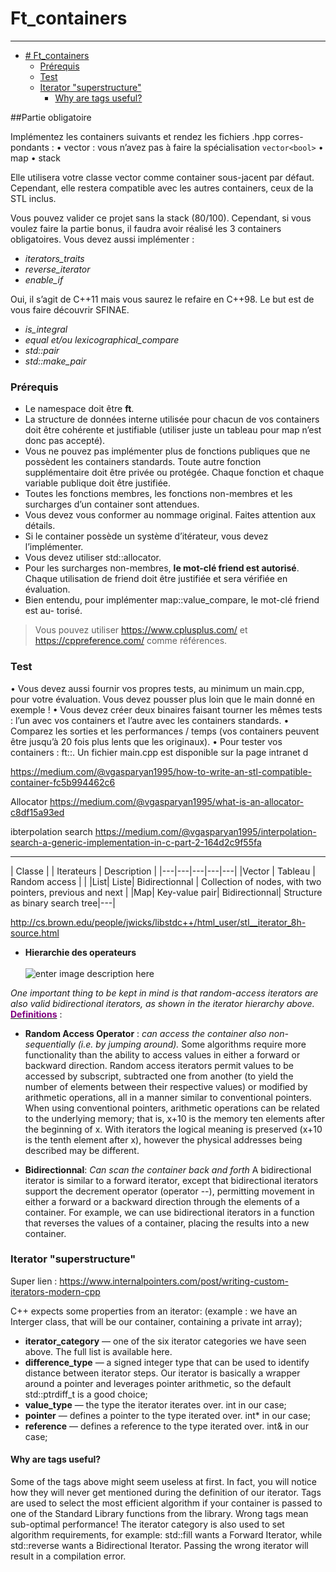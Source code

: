

# Ft_containers
---

- [# Ft_containers](#-ft_containers)
	- [Prérequis](#prérequis)
	- [Test](#test)
	- [Iterator "superstructure"](#iterator-superstructure)
		- [Why are tags useful?](#why-are-tags-useful)

##Partie obligatoire


Implémentez les containers suivants et rendez les fichiers <container>.hpp corres-
pondants :
• vector : vous n’avez pas à faire la spécialisation ```vector<bool>```
• map
• stack

Elle utilisera votre classe vector comme container sous-jacent par défaut. Cependant, elle restera compatible avec les autres containers, ceux de la STL inclus.

Vous pouvez valider ce projet sans la stack (80/100).
Cependant, si vous voulez faire la partie bonus, il faudra avoir réalisé les 3 containers obligatoires.
Vous devez aussi implémenter :

- *iterators_traits*
- *reverse_iterator*
- *enable_if*

Oui, il s’agit de C++11 mais vous saurez le refaire en C++98.
Le but est de vous faire découvrir SFINAE.
- *is_integral*
- *equal et/ou lexicographical_compare*
- *std::pair*
- *std::make_pair*

### Prérequis

- Le namespace doit être __ft__.
- La structure de données interne utilisée pour chacun de vos containers doit être cohérente et justifiable (utiliser juste un tableau pour map n’est donc pas accepté).
- Vous ne pouvez pas implémenter plus de fonctions publiques que ne possèdent les containers standards. Toute autre fonction supplémentaire doit être privée ou protégée. Chaque fonction et chaque variable publique doit être justifiée.
- Toutes les fonctions membres, les fonctions non-membres et les surcharges d’un container sont attendues.
- Vous devez vous conformer au nommage original. Faites attention aux détails.
- Si le container possède un système d’itérateur, vous devez l’implémenter.
- Vous devez utiliser std::allocator.
- Pour les surcharges non-membres, __le mot-clé friend est autorisé__. Chaque utilisation de friend doit être justifiée et sera vérifiée en évaluation.
- Bien entendu, pour implémenter map::value_compare, le mot-clé friend est au-
torisé.

>Vous pouvez utiliser https://www.cplusplus.com/
>et https://cppreference.com/ comme références.

### Test
• Vous devez aussi fournir vos propres tests, au minimum un main.cpp, pour votre
évaluation. Vous devez pousser plus loin que le main donné en exemple !
• Vous devez créer deux binaires faisant tourner les mêmes tests : l’un avec vos
containers et l’autre avec les containers standards.
• Comparez les sorties et les performances / temps (vos containers peuvent être
jusqu’à 20 fois plus lents que les originaux).
• Pour tester vos containers : ft::<container>.
Un fichier main.cpp est disponible sur la page intranet d


https://medium.com/@vgasparyan1995/how-to-write-an-stl-compatible-container-fc5b994462c6

Allocator
https://medium.com/@vgasparyan1995/what-is-an-allocator-c8df15a93ed

ibterpolation search
https://medium.com/@vgasparyan1995/interpolation-search-a-generic-implementation-in-c-part-2-164d2c9f55fa


---


| Classe  |  | Iterateurs | Description |
|---|---|---|---|---|
|Vector   | Tableau | Random access |  |
|List|  Liste| Bidirectionnal |  Collection of nodes, with two pointers, previous and next |
|Map| Key-value pair| Bidirectionnal| Structure as binary search tree|---|


http://cs.brown.edu/people/jwicks/libstdc++/html_user/stl__iterator_8h-source.html 

- __Hierarchie des operateurs__
\
\
  ![enter image description here](https://media.geeksforgeeks.org/wp-content/uploads/iterators.png)

_One important thing to be kept in mind is that random-access iterators are also valid bidirectional iterators, as shown in the iterator hierarchy above._
[__<span style="color: purple;">Definitions__](https://www.math.hkbu.edu.hk/parallel/pgi/doc/pgC++_lib/stdlibug/var_0565.htm) : </span>


- __Random Access Operator__ : _can access the container also non-sequentially (i.e. by jumping around)._
Some algorithms require more functionality than the ability to access values in either a forward or backward direction. Random access iterators permit values to be accessed by subscript, subtracted one from another (to yield the number of elements between their respective values) or modified by arithmetic operations, all in a manner similar to conventional pointers.
When using conventional pointers, arithmetic operations can be related to the underlying memory; that is, x+10 is the memory ten elements after the beginning of x. With iterators the logical meaning is preserved (x+10 is the tenth element after x), however the physical addresses being described may be different.

- __Bidirectionnal__: _Can scan the container back and forth_
 A bidirectional iterator is similar to a forward iterator, except that bidirectional iterators support the decrement operator (operator --), permitting movement in either a forward or a backward direction through the elements of a container. For example, we can use bidirectional iterators in a function that reverses the values of a container, placing the results into a new container.



### Iterator "superstructure"

Super lien :
https://www.internalpointers.com/post/writing-custom-iterators-modern-cpp


C++ expects some properties from an iterator: (example : we have an Interger class, that will be our container, containing a private int array);

- __iterator_category__ — one of the six iterator categories we have seen above. The full list is available here. 
- __difference_type__ — a signed integer type that can be used to identify distance between iterator steps. Our iterator is basically a wrapper around a pointer and leverages pointer arithmetic, so the default std::ptrdiff_t is a good choice;
- __value_type__ — the type the iterator iterates over. int in our case;
- __pointer__ — defines a pointer to the type iterated over. int* in our case;
- __reference__  — defines a reference to the type iterated over. int& in our case;



#### Why are tags useful?

Some of the tags above might seem useless at first. In fact, you will notice how they will never get mentioned during the definition of our iterator. Tags are used to select the most efficient algorithm if your container is passed to one of the Standard Library functions from the <algorithm> library. Wrong tags mean sub-optimal performance! The iterator category is also used to set algorithm requirements, for example: std::fill wants a Forward Iterator, while std::reverse wants a Bidirectional Iterator. Passing the wrong iterator will result in a compilation error.